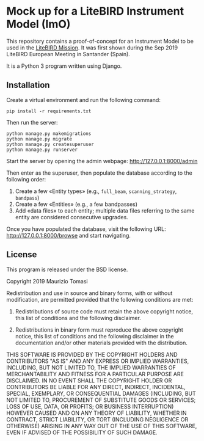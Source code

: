 # Mock up for a LiteBIRD Instrument Model (ImO)

This repository contains a proof-of-concept for an Instrument Model to
be used in the [LiteBIRD Mission](http://litebird.jp/eng/). It was
first shown during the Sep 2019 LiteBIRD European Meeting in Santander
(Spain).

It is a Python 3 program written using Django.

## Installation

Create a virtual environment and run the following command:

    pip install -r requirements.txt
    
Then run the server:

    python manage.py makemigrations
    python manage.py migrate
    python manage.py createsuperuser
    python manage.py runserver
    
Start the server by opening the admin webpage: http://127.0.0.1:8000/admin
    
Then enter as the superuser, then populate the database according to
the following order:

1. Create a few «Entity types» (e.g., `full_beam`,
   `scanning_strategy`, `bandpass`)
2. Create a few «Entities» (e.g., a few bandpasses)
3. Add «data files» to each entity; multiple data files referring to
   the same entity are considered consecutive upgrades.
   
Once you have populated the database, visit the following URL:
http://127.0.0.1:8000/browse and start navigating.

## License

This program is released under the BSD license.

Copyright 2019 Maurizio Tomasi

Redistribution and use in source and binary forms, with or without
modification, are permitted provided that the following conditions are
met:

1. Redistributions of source code must retain the above copyright
   notice, this list of conditions and the following disclaimer.

2. Redistributions in binary form must reproduce the above copyright
   notice, this list of conditions and the following disclaimer in the
   documentation and/or other materials provided with the
   distribution.

THIS SOFTWARE IS PROVIDED BY THE COPYRIGHT HOLDERS AND CONTRIBUTORS
"AS IS" AND ANY EXPRESS OR IMPLIED WARRANTIES, INCLUDING, BUT NOT
LIMITED TO, THE IMPLIED WARRANTIES OF MERCHANTABILITY AND FITNESS FOR
A PARTICULAR PURPOSE ARE DISCLAIMED. IN NO EVENT SHALL THE COPYRIGHT
HOLDER OR CONTRIBUTORS BE LIABLE FOR ANY DIRECT, INDIRECT, INCIDENTAL,
SPECIAL, EXEMPLARY, OR CONSEQUENTIAL DAMAGES (INCLUDING, BUT NOT
LIMITED TO, PROCUREMENT OF SUBSTITUTE GOODS OR SERVICES; LOSS OF USE,
DATA, OR PROFITS; OR BUSINESS INTERRUPTION) HOWEVER CAUSED AND ON ANY
THEORY OF LIABILITY, WHETHER IN CONTRACT, STRICT LIABILITY, OR TORT
(INCLUDING NEGLIGENCE OR OTHERWISE) ARISING IN ANY WAY OUT OF THE USE
OF THIS SOFTWARE, EVEN IF ADVISED OF THE POSSIBILITY OF SUCH DAMAGE.

